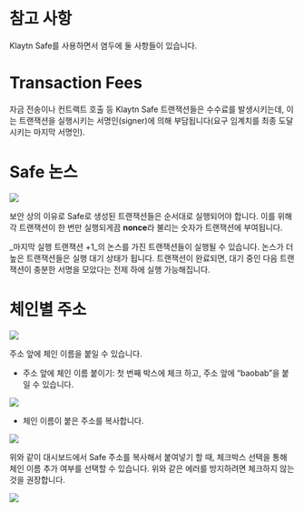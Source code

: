# 참고 사항<a id="Points to Note"></a>

Klaytn Safe를 사용하면서 염두에 둘 사항들이 있습니다.

# Transaction Fees <a id="Transaction Fees"></a>

자금 전송이나 컨트랙트 호출 등 Klaytn Safe 트랜잭션들은 수수료를 발생시키는데, 이는 트랜잭션을 실행시키는 서명인(signer)에 의해 부담됩니다(요구 임계치를 최종 도달시키는 마지막 서명인).

# Safe 논스<a id="Safe Nonce"></a>

![](../img/klaytn-safe/21_safeNounce.png)

보안 상의 이유로 Safe로 생성된 트랜잭션들은 순서대로 실행되어야 합니다. 이를 위해 각 트랜잭션이 한 번만 실행되게끔 **nonce**라 불리는 숫자가 트랜잭션에 부여됩니다.

_마지막 실행 트랜잭션 +1_의 논스를 가진 트랜잭션들이 실행될 수 있습니다. 논스가 더 높은 트랜잭션들은 실행 대기 상태가 됩니다. 트랜잭션이 완료되면, 대기 중인 다음 트랜잭션이 충분한 서명을 모았다는 전제 하에 실행 가능해집니다.


# 체인별 주소<a id="Chain-specific addresses"></a>

![](../img/klaytn-safe/22_chainSpec.png)


주소 앞에 체인 이름을 붙일 수 있습니다.

* 주소 앞에 체인 이름 붙이기: 첫 번째 박스에 체크 하고, 주소 앞에 “baobab”을 붙일 수 있습니다.

![](../img/klaytn-safe/23_acctPrepend.png)

* 체인 이름이 붙은 주소를 복사합니다.

![](../img/klaytn-safe/24_chainAddrError.png)

위와 같이 대시보드에서 Safe 주소를 복사해서 붙여넣기 할 때, 체크박스 선택을 통해 체인 이름 추가 여부를 선택할 수 있습니다. 위와 같은 에러를 방지하려면 체크하지 않는 것을 권장합니다.

![](../img/klaytn-safe/25_copyAcctPrepend.png)